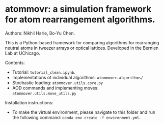 # atommovr: a simulation framework for atom rearrangement algorithms.

Authors: Nikhil Harle, Bo-Yu Chen.

This is a Python-based framework for comparing algorithms for rearranging neutral atoms in tweezer arrays or optical lattices. Developed in the Bernien Lab at UChicago.

Contents:
- Tutorial: `tutorial_clean.ipynb`.
- Implementations of individual algorithms: `atommover.algorithms/`
- Stochastic loading: `atommover.utils.core.py`
- AOD commands and implementing moves: `atommover.utils.move_utils.py`

Installation instructions:
- To make the virtual environment, please navigate to this folder and run the following command: `conda env create -f environment.yml`.


